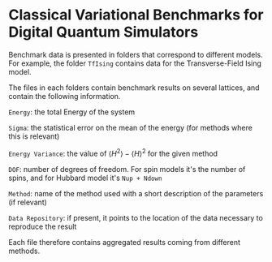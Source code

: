 # Classical Variational Benchmarks for Digital Quantum Simulators

Benchmark data is presented in folders that correspond to different models.
For example, the folder `TfIsing` contains data for the Transverse-Field Ising model.

The files in each folders contain benchmark results on several lattices, and contain the following information.

`Energy`: the total Energy of the system

`Sigma`: the statistical error on the mean of the energy (for methods where this is relevant)

`Energy Variance`: the value of $\langle H^2 \rangle - \langle H \rangle^2$ for the given method

`DOF`: number of degrees of freedom. For spin models it's the number of spins, and for Hubbard model it's `Nup + Ndown`

`Method`: name of the method used with a short description of the parameters (if relevant)

`Data Repository`: if present, it points to the location of the data necessary to reproduce the result

Each file therefore contains aggregated results coming from different methods.

